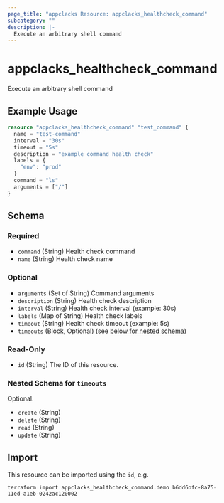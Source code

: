 ```yaml
---
page_title: "appclacks Resource: appclacks_healthcheck_command"
subcategory: ""
description: |-
  Execute an arbitrary shell command
---
```


# appclacks_healthcheck_command

Execute an arbitrary shell command

## Example Usage

```terraform
resource "appclacks_healthcheck_command" "test_command" {
  name = "test-command"
  interval = "30s"
  timeout = "5s"
  description = "example command health check"
  labels = {
    "env": "prod"
  }
  command = "ls"
  arguments = ["/"]
}
```

<!-- schema generated by tfplugindocs -->
## Schema

### Required

- `command` (String) Health check command
- `name` (String) Health check name

### Optional

- `arguments` (Set of String) Command arguments
- `description` (String) Health check description
- `interval` (String) Health check interval (example: 30s)
- `labels` (Map of String) Health check labels
- `timeout` (String) Health check timeout (example: 5s)
- `timeouts` (Block, Optional) (see [below for nested schema](#nestedblock--timeouts))

### Read-Only

- `id` (String) The ID of this resource.

<a id="nestedblock--timeouts"></a>
### Nested Schema for `timeouts`

Optional:

- `create` (String)
- `delete` (String)
- `read` (String)
- `update` (String)

## Import

This resource can be imported using the `id`, e.g.

```shell
terraform import appclacks_healthcheck_command.demo b6dd6bfc-8a75-11ed-a1eb-0242ac120002
```
